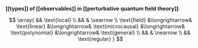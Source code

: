 
**[[types]] of [[observables]] in [[perturbative quantum field theory]]**:

$$
  \array{
    &&
    \text{local}
    \\
    &&
    & \searrow
    \\ 
    \text{field}
    &\longrightarrow&
    \text{linear}    
    &\longrightarrow&
    \text{microcausal}
    &\longrightarrow&
    \text{polynomial}
    &\longrightarrow&
    \text{general}
    \\
    &&
    & \nearrow
    \\
    &&
    \text{regular}
  }
$$